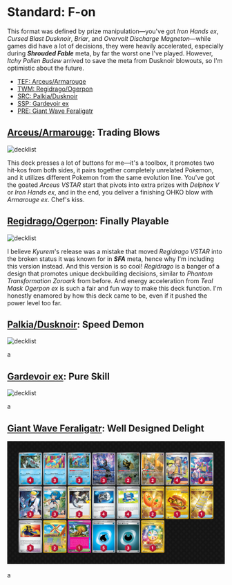 # Standard: F-on

This format was defined by prize manipulation—you've got *Iron Hands ex*, *Cursed Blast Dusknoir*, *Briar*, and *Overvolt Discharge Magneton*—while games did have a lot of decisions, they were heavily accelerated, especially during ***Shrouded Fable*** meta, by far the worst one I've played. However, *Itchy Pollen Budew* arrived to save the meta from Dusknoir blowouts, so I'm optimistic about the future.

* [TEF: Arceus/Armarouge](#arceusarmarouge-trading-blows)
* [TWM: Regidrago/Ogerpon](#regidragoogerpon-finally-playable)
* [SRC: Palkia/Dusknoir](#palkiadusknoir-speed-demon)
* [SSP: Gardevoir ex](#gardevoir-ex-pure-skill)
* [PRE: Giant Wave Feraligatr](#giant-wave-feraligatr-well-designed-delight)

## [Arceus/Armarouge](https://github.com/RituLiot/ptcg-decks/blob/main/Standard/10BRS-TEF/Arceus-Armarouge.md): Trading Blows

![decklist](../!Images/Standard/10BRS-TEF/Arceus-Armarouge.png)

This deck presses a lot of buttons for me—it's a toolbox, it promotes two hit-kos from both sides, it pairs together completely unrelated Pokemon, and it utilizes different Pokemon from the same evolution line. You've got the goated *Arceus VSTAR* start that pivots into extra prizes with *Delphox V* or *Iron Hands ex*, and in the end, you deliver a finishing OHKO blow with *Armarouge ex*. Chef's kiss.

## [Regidrago/Ogerpon](https://github.com/RituLiot/ptcg-decks/blob/main/Standard/11BRS-TWM/Regidrago-Ogerpon.md): Finally Playable

![decklist](../!Images/Standard/11BRS-TWM/Regidrago-Ogerpon.png)

I believe *Kyurem*'s release was a mistake that moved *Regidrago VSTAR* into the broken status it was known for in ***SFA*** meta, hence why I'm including this version instead. And this version is so cool! *Regidrago* is a banger of a design that promotes unique deckbuilding decisions, similar to *Phantom Transformation Zoroark* from before. And energy acceleration from *Teal Mask Ogerpon ex* is such a fair and fun way to make this deck function. I'm honestly enamored by how this deck came to be, even if it pushed the power level too far.

## [Palkia/Dusknoir](https://github.com/RituLiot/ptcg-decks/blob/main/Standard/13BRS-SRC/Palkia-Dusknoir.md): Speed Demon

![decklist](../!Images/Standard/13BRS-SRC/Palkia-Dusknoir.PNG)

a

## [Gardevoir ex](https://github.com/RituLiot/ptcg-decks/blob/main/Standard/14BRS-SSP/Gardevoir%20ex.md): Pure Skill

![decklist](../!Images/Standard/14BRS-SSP/Gardevoir%20ex-Trolley.PNG)

a

## [Giant Wave Feraligatr](https://github.com/RituLiot/ptcg-decks/blob/main/Standard/15BRS-PRE/Feraligatr.md): Well Designed Delight

![decklist](../!Images/Standard/15BRS-PRE/Feraligatr.png)

a
